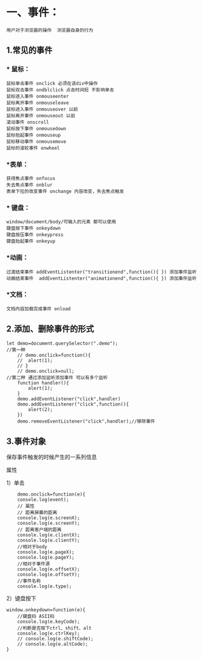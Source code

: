 # 一、事件：

	用户对于浏览器的操作  浏览器自身的行为	


## 1.常见的事件

###  * 鼠标：

	鼠标单击事件 onclick 必须在该div中操作
	鼠标双击事件 ondblclick 点击时间短 不影响单击
	鼠标进入事件 onmouseenter
	鼠标离开事件 onmouseleave
	鼠标进入事件 onmouseover 以前
	鼠标离开事件 onmouseout 以前
	滚动事件 onscroll
	鼠标按下事件 onmousedown
	鼠标抬起事件 onmouseup
	鼠标移动事件 onmousemove
	鼠标的滚轮事件 onwheel
###   *表单：

	获得焦点事件 onfocus
	失去焦点事件 onblur
	表单下拉的改变事件 onchange 内容改变，失去焦点触发
###  * 键盘：

	window/document/body/可输入的元素 都可以使用
	键盘按下事件 onkeydown
	键盘按压事件 onkeypress
	键盘抬起事件 onkeyup
###   *动画：

	过渡结束事件 addEventListenter("transitionend",function(){ }) 添加事件监听
	动画结束事件  addEventListenter("animationend",function(){ }) 添加事件监听
###   *文档：

	文档内容加载完成事件 onload
## 2.添加、删除事件的形式

	let demo=document.querySelector(".demo");
	//第一种
		// demo.onclick=function(){
		// 	alert(1);
		// }
		// demo.onclick=null;
	//第二种 通过添加监听添加事件 可以有多个监听
		function handler(){
			alert(1);
		}
		demo.addEventListener("click",handler)
		demo.addEventListener("click",function(){
			alert(2);
		})
		demo.removeEventListener("click",handler);//移除事件
## 3.事件对象

保存事件触发的时候产生的一系列信息

属性

1）单击

		demo.onclick=function(e){
		console.log(event);
		// 属性
		// 距离屏幕的距离
		console.log(e.screenX);
		console.log(e.screenY);
		// 距离客户端的距离
		console.log(e.clientX);
		console.log(e.clientY);
		//相对于body
		console.log(e.pageX);
		console.log(e.pageY);
		//相对于事件源
		console.log(e.offsetX);
		console.log(e.offsetY);
		//事件名称
		console.log(e.type);
2）键盘按下

	window.onkeydown=function(e){
		//键盘码 ASII码
		console.log(e.keyCode);
		//判断是否按下ctrl、shift、alt
		console.log(e.ctrlKey);
		// console.log(e.shiftCode);
		// console.log(e.altCode);
	}